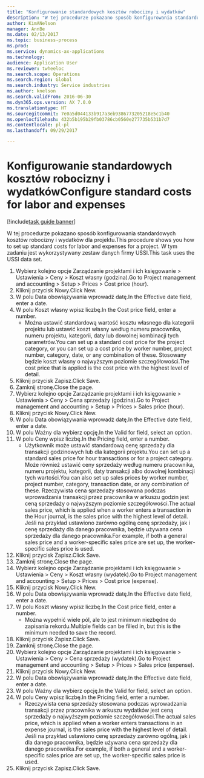 ```yaml
--- 
title: "Konfigurowanie standardowych kosztów robocizny i wydatków"
description: "W tej procedurze pokazano sposób konfigurowania standardowych kosztów robocizny i wydatków dla projektu."
author: KimANelson
manager: AnnBe
ms.date: 02/13/2017
ms.topic: business-process
ms.prod: 
ms.service: dynamics-ax-applications
ms.technology: 
audience: Application User
ms.reviewer: twheeloc
ms.search.scope: Operations
ms.search.region: Global
ms.search.industry: Service industries
ms.author: knelson
ms.search.validFrom: 2016-06-30
ms.dyn365.ops.version: AX 7.0.0
ms.translationtype: HT
ms.sourcegitcommit: 7e0a5d044133b917a3eb9386773205218e5c1b40
ms.openlocfilehash: 432b5b195b29fb03786cb0560e277735b531b7d7
ms.contentlocale: pl-pl
ms.lasthandoff: 09/29/2017

---
```

# <a name="configure-standard-costs-for-labor-and-expenses"></a><span data-ttu-id="f4e66-103">Konfigurowanie standardowych kosztów robocizny i wydatków</span><span class="sxs-lookup"><span data-stu-id="f4e66-103">Configure standard costs for labor and expenses</span></span>

[!include[task guide banner](../../includes/task-guide-banner.md)]

<span data-ttu-id="f4e66-104">W tej procedurze pokazano sposób konfigurowania standardowych kosztów robocizny i wydatków dla projektu.</span><span class="sxs-lookup"><span data-stu-id="f4e66-104">This procedure shows you how to set up standard costs for labor and expenses for a project.</span></span> <span data-ttu-id="f4e66-105">W tym zadaniu jest wykorzystywany zestaw danych firmy USSI.</span><span class="sxs-lookup"><span data-stu-id="f4e66-105">This task uses the USSI data set.</span></span>

1. <span data-ttu-id="f4e66-106">Wybierz kolejno opcje Zarządzanie projektami i ich księgowanie > Ustawienia > Ceny > Koszt własny (godzina).</span><span class="sxs-lookup"><span data-stu-id="f4e66-106">Go to Project management and accounting > Setup > Prices > Cost price (hour).</span></span>
2. <span data-ttu-id="f4e66-107">Kliknij przycisk Nowy.</span><span class="sxs-lookup"><span data-stu-id="f4e66-107">Click New.</span></span>
3. <span data-ttu-id="f4e66-108">W polu Data obowiązywania wprowadź datę.</span><span class="sxs-lookup"><span data-stu-id="f4e66-108">In the Effective date field, enter a date.</span></span>
4. <span data-ttu-id="f4e66-109">W polu Koszt własny wpisz liczbę.</span><span class="sxs-lookup"><span data-stu-id="f4e66-109">In the Cost price field, enter a number.</span></span>
    * <span data-ttu-id="f4e66-110">Można ustawić standardową wartość kosztu własnego dla kategorii projektu lub ustawić koszt własny według numeru pracownika, numeru projektu, kategorii, daty lub dowolnej kombinacji tych parametrów.</span><span class="sxs-lookup"><span data-stu-id="f4e66-110">You can set up a standard cost price for the project category, or you can set up a cost price by worker number, project number, category, date, or any combination of these.</span></span> <span data-ttu-id="f4e66-111">Stosowany będzie koszt własny o najwyższym poziomie szczegółowości.</span><span class="sxs-lookup"><span data-stu-id="f4e66-111">The cost price that is applied is the cost price with the highest level of detail.</span></span>  
5. <span data-ttu-id="f4e66-112">Kliknij przycisk Zapisz.</span><span class="sxs-lookup"><span data-stu-id="f4e66-112">Click Save.</span></span>
6. <span data-ttu-id="f4e66-113">Zamknij stronę.</span><span class="sxs-lookup"><span data-stu-id="f4e66-113">Close the page.</span></span>
7. <span data-ttu-id="f4e66-114">Wybierz kolejno opcje Zarządzanie projektami i ich księgowanie > Ustawienia > Ceny > Cena sprzedaży (godzina).</span><span class="sxs-lookup"><span data-stu-id="f4e66-114">Go to Project management and accounting > Setup > Prices > Sales price (hour).</span></span>
8. <span data-ttu-id="f4e66-115">Kliknij przycisk Nowy.</span><span class="sxs-lookup"><span data-stu-id="f4e66-115">Click New.</span></span>
9. <span data-ttu-id="f4e66-116">W polu Data obowiązywania wprowadź datę.</span><span class="sxs-lookup"><span data-stu-id="f4e66-116">In the Effective date field, enter a date.</span></span>
10. <span data-ttu-id="f4e66-117">W polu Ważny dla wybierz opcję.</span><span class="sxs-lookup"><span data-stu-id="f4e66-117">In the Valid for field, select an option.</span></span>
11. <span data-ttu-id="f4e66-118">W polu Ceny wpisz liczbę.</span><span class="sxs-lookup"><span data-stu-id="f4e66-118">In the Pricing field, enter a number.</span></span>
    * <span data-ttu-id="f4e66-119">Użytkownik może ustawić standardową cenę sprzedaży dla transakcji godzinowych lub dla kategorii projektu.</span><span class="sxs-lookup"><span data-stu-id="f4e66-119">You can set up a standard sales price for hour transactions or for a project category.</span></span> <span data-ttu-id="f4e66-120">Może również ustawić ceny sprzedaży według numeru pracownika, numeru projektu, kategorii, daty transakcji albo dowolnej kombinacji tych wartości.</span><span class="sxs-lookup"><span data-stu-id="f4e66-120">You can also set up sales prices by worker number, project number, category, transaction date, or any combination of these.</span></span> <span data-ttu-id="f4e66-121">Rzeczywista cena sprzedaży stosowana podczas wprowadzania transakcji przez pracownika w arkuszu godzin jest ceną sprzedaży o najwyższym poziomie szczegółowości.</span><span class="sxs-lookup"><span data-stu-id="f4e66-121">The actual sales price, which is applied when a worker enters a transaction in the Hour journal, is the sales price with the highest level of detail.</span></span> <span data-ttu-id="f4e66-122">Jeśli na przykład ustawiono zarówno ogólną cenę sprzedaży, jak i cenę sprzedaży dla danego pracownika, będzie używana cena sprzedaży dla danego pracownika.</span><span class="sxs-lookup"><span data-stu-id="f4e66-122">For example, if both a general sales price and a worker-specific sales price are set up, the worker-specific sales price is used.</span></span>  
12. <span data-ttu-id="f4e66-123">Kliknij przycisk Zapisz.</span><span class="sxs-lookup"><span data-stu-id="f4e66-123">Click Save.</span></span>
13. <span data-ttu-id="f4e66-124">Zamknij stronę.</span><span class="sxs-lookup"><span data-stu-id="f4e66-124">Close the page.</span></span>
14. <span data-ttu-id="f4e66-125">Wybierz kolejno opcje Zarządzanie projektami i ich księgowanie > Ustawienia > Ceny > Koszt własny (wydatek).</span><span class="sxs-lookup"><span data-stu-id="f4e66-125">Go to Project management and accounting > Setup > Prices > Cost price (expense).</span></span>
15. <span data-ttu-id="f4e66-126">Kliknij przycisk Nowy.</span><span class="sxs-lookup"><span data-stu-id="f4e66-126">Click New.</span></span>
16. <span data-ttu-id="f4e66-127">W polu Data obowiązywania wprowadź datę.</span><span class="sxs-lookup"><span data-stu-id="f4e66-127">In the Effective date field, enter a date.</span></span>
17. <span data-ttu-id="f4e66-128">W polu Koszt własny wpisz liczbę.</span><span class="sxs-lookup"><span data-stu-id="f4e66-128">In the Cost price field, enter a number.</span></span>
    * <span data-ttu-id="f4e66-129">Można wypełnić wiele pól, ale to jest minimum niezbędne do zapisania rekordu.</span><span class="sxs-lookup"><span data-stu-id="f4e66-129">Multiple fields can be filled in, but this is the minimum needed to save the record.</span></span>  
18. <span data-ttu-id="f4e66-130">Kliknij przycisk Zapisz.</span><span class="sxs-lookup"><span data-stu-id="f4e66-130">Click Save.</span></span>
19. <span data-ttu-id="f4e66-131">Zamknij stronę.</span><span class="sxs-lookup"><span data-stu-id="f4e66-131">Close the page.</span></span>
20. <span data-ttu-id="f4e66-132">Wybierz kolejno opcje Zarządzanie projektami i ich księgowanie > Ustawienia > Ceny > Cena sprzedaży (wydatek).</span><span class="sxs-lookup"><span data-stu-id="f4e66-132">Go to Project management and accounting > Setup > Prices > Sales price (expense).</span></span>
21. <span data-ttu-id="f4e66-133">Kliknij przycisk Nowy.</span><span class="sxs-lookup"><span data-stu-id="f4e66-133">Click New.</span></span>
22. <span data-ttu-id="f4e66-134">W polu Data obowiązywania wprowadź datę.</span><span class="sxs-lookup"><span data-stu-id="f4e66-134">In the Effective date field, enter a date.</span></span>
23. <span data-ttu-id="f4e66-135">W polu Ważny dla wybierz opcję.</span><span class="sxs-lookup"><span data-stu-id="f4e66-135">In the Valid for field, select an option.</span></span>
24. <span data-ttu-id="f4e66-136">W polu Ceny wpisz liczbę.</span><span class="sxs-lookup"><span data-stu-id="f4e66-136">In the Pricing field, enter a number.</span></span>
    * <span data-ttu-id="f4e66-137">Rzeczywista cena sprzedaży stosowana podczas wprowadzania transakcji przez pracownika w arkuszu wydatków jest ceną sprzedaży o najwyższym poziomie szczegółowości.</span><span class="sxs-lookup"><span data-stu-id="f4e66-137">The actual sales price, which is applied when a worker enters transactions in an expense journal, is the sales price with the highest level of detail.</span></span> <span data-ttu-id="f4e66-138">Jeśli na przykład ustawiono cenę sprzedaży zarówno ogólną, jak i dla danego pracownika, będzie używana cena sprzedaży dla danego pracownika.</span><span class="sxs-lookup"><span data-stu-id="f4e66-138">For example, if both a general and a worker-specific sales price are set up, the worker-specific sales price is used.</span></span>  
25. <span data-ttu-id="f4e66-139">Kliknij przycisk Zapisz.</span><span class="sxs-lookup"><span data-stu-id="f4e66-139">Click Save.</span></span>



